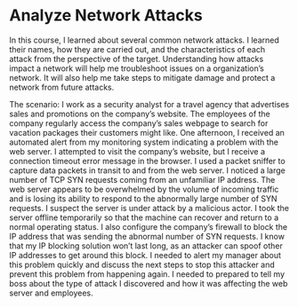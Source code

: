 # Analyze Network Attacks
In this course, I learned about several common network attacks. I learned their names, how they are carried out, and the characteristics of each attack from the perspective of the target. Understanding how attacks impact a network will help me troubleshoot issues on a organization’s network. It will also help me take steps to mitigate damage and protect a network from future attacks.

The scenario:
I work as a security analyst for a travel agency that advertises sales and promotions on the company’s website. The employees of the company regularly access the company’s sales webpage to search for vacation packages their customers might like. 
One afternoon, I received an automated alert from my monitoring system indicating a problem with the web server. I attempted to visit the company’s website, but I receive a connection timeout error message in the browser.
I used a packet sniffer to capture data packets in transit to and from the web server. I noticed a large number of TCP SYN requests coming from an unfamiliar IP address. The web server appears to be overwhelmed by the volume of incoming traffic and is losing its ability to respond to the abnormally large number of SYN requests. 
I suspect the server is under attack by a malicious actor. I took the server offline temporarily so that the machine can recover and return to a normal operating status. I also configure the company’s firewall to block the IP address that was sending the abnormal number of SYN requests. 
I know that my IP blocking solution won’t last long, as an attacker can spoof other IP addresses to get around this block. I needed to alert my manager about this problem quickly and discuss the next steps to stop this attacker and prevent this problem from happening again. I needed to prepared to tell my boss about the type of attack I discovered and how it was affecting the web server and employees.
